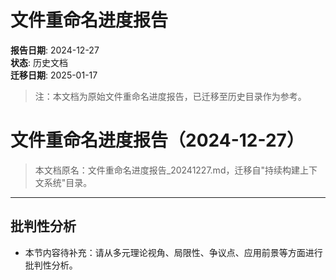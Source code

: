 # 文件重命名进度报告

**报告日期**: 2024-12-27  
**状态**: 历史文档  
**迁移日期**: 2025-01-17

> 注：本文档为原始文件重命名进度报告，已迁移至历史目录作为参考。

# 文件重命名进度报告（2024-12-27）

> 本文档原名：文件重命名进度报告_20241227.md，迁移自"持续构建上下文系统"目录。

---

## 批判性分析

- 本节内容待补充：请从多元理论视角、局限性、争议点、应用前景等方面进行批判性分析。
